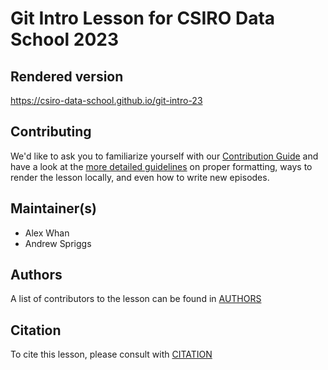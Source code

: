 # Git Intro Lesson for CSIRO Data School 2023
  
## Rendered version  
  
https://csiro-data-school.github.io/git-intro-23  
  
## Contributing

We'd like to ask you to familiarize yourself with our [Contribution Guide](CONTRIBUTING.md) and have a look at
the [more detailed guidelines][lesson-example] on proper formatting, ways to render the lesson locally, and even
how to write new episodes.

## Maintainer(s)

* Alex Whan 
* Andrew Spriggs 

## Authors

A list of contributors to the lesson can be found in [AUTHORS](AUTHORS)

## Citation

To cite this lesson, please consult with [CITATION](CITATION)

[lesson-example]: https://carpentries.github.io/lesson-example
